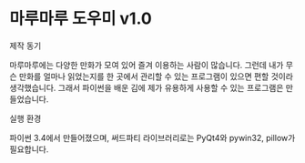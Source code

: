 # 마루마루 도우미 v1.0

제작 동기

마루마루에는 다양한 만화가 모여 있어 즐겨 이용하는 사람이 많습니다. 그런데 내가 무슨 만화를 얼마나 읽었는지를 한 곳에서 관리할 수 있는 프로그램이 있으면 편할 것이라 생각했습니다. 그래서 파이썬을 배운 김에 제가 유용하게 사용할 수 있는 프로그램은 만들었습니다.

실행 환경

파이썬 3.4에서 만들어졌으며, 써드파티 라이브러리로는 PyQt4와 pywin32, pillow가 필요합니다.

